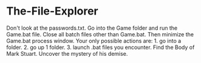 # The-File-Explorer
Don't look at the passwords.txt.
Go into the Game folder and run the Game.bat file. Close all batch files other than Game.bat.
Then minimize the Game.bat process window.
Your only possible actions are:
    1. go into a folder.
    2. go up 1 folder.
    3. launch .bat files you encounter.
Find the Body of Mark Stuart. Uncover the mystery of his demise.
